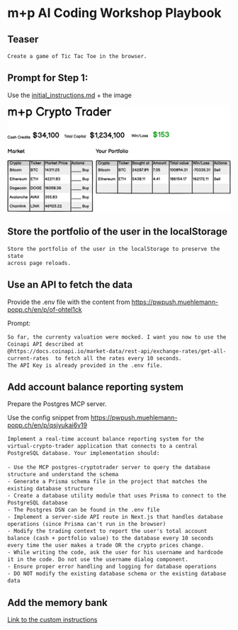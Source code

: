 # m+p AI Coding Workshop Playbook

## Teaser

```plaintext
Create a game of Tic Tac Toe in the browser.
```


## Prompt for Step 1:

Use the [initial_instructions.md](initial_instructions.md) + the image 

![image](specs.png)
  
## Store the portfolio of the user in the localStorage

```plaintext
Store the portfolio of the user in the localStorage to preserve the state
across page reloads.
```

## Use an API to fetch the data 
Provide the .env file with the content from https://pwpush.muehlemann-popp.ch/en/p/of-ohtel1ck


Prompt:
```plaintext
So far, the currenty valuation were mocked. I want you now to use the Coinapi API described at 
@https://docs.coinapi.io/market-data/rest-api/exchange-rates/get-all-current-rates  to fetch all the rates every 10 seconds.
The API Key is already provided in the .env file.
```


## Add account balance reporting system

Prepare the Postgres MCP server.

Use the config snippet from https://pwpush.muehlemann-popp.ch/en/p/qsjyukai6v19

```plaintext
Implement a real-time account balance reporting system for the virtual-crypto-trader application that connects to a central PostgreSQL database. Your implementation should:

- Use the MCP postgres-cryptotrader server to query the database structure and understand the schema
- Generate a Prisma schema file in the project that matches the existing database structure
- Create a database utility module that uses Prisma to connect to the PostgreSQL database
- The Postgres DSN can be found in the .env file
- Implement a server-side API route in Next.js that handles database operations (since Prisma can't run in the browser)
- Modify the trading context to report the user's total account balance (cash + portfolio value) to the database every 10 seconds every time the user makes a trade OR the crypto prices change.
- While writing the code, ask the user for his username and hardcode it in the code. Do not use the username dialog component.
- Ensure proper error handling and logging for database operations
- DO NOT modify the existing database schema or the existing database data
```

## Add the memory bank

[Link to the custom instructions](https://github.com/nickbaumann98/cline_docs/blob/main/prompting/custom%20instructions%20library/cline-memory-bank.md)

